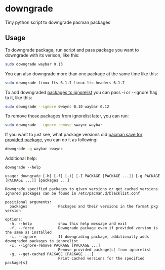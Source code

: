 # downgrade
Tiny python script to downgrade pacman packages 

## Usage
To downgrade package, run script and pass package you want to downgrade with its verison, like this:
```sh
sudo downgrade waybar 0.13
```


You can also downgrade more than one package at the same time like this:
```sh
sudo downgrade linux-lts 6.1.7 linux-lts-headers 6.1.7 
```


To add downgraded [packages to ignorelist](https://wiki.archlinux.org/title/Pacman#Skip_package_from_being_upgraded) you can pass -i or --ignore flag to it, like this:
```sh
sudo downgrade --ignore swaync 0.10 waybar 0.12 
```


To remove those packages from ignorelist later, you can run:
```sh
sudo downgrade --ignore-remove swaync waybar
```


If you want to just see, what package versions did [pacman save for provided package](https://wiki.archlinux.org/title/Pacman#Package_cache_directory), you can do it as following:
```sh
downgrade -g waybar swaync
```


Additional help:
```
downgrade --help

usage: downgrade [-h] [-f] [-i] [-I PACKAGE [PACKAGE ...]] [-g PACKAGE [PACKAGE ...]] [packages ...]

Downgrade specified packages to given versions or get cached versions. Ignored packages can be found in /etc/pacman.d/blacklist.conf

positional arguments:
  packages              Packages and their versions in the format pkg version

options:
  -h, --help            show this help message and exit
  -f, --force           Downgrade package even if provided version is the same as installed
  -i, --ignore          If downgrading package, additionally adds downgraded packages to ignorelist
  -I, --ignore-remove PACKAGE [PACKAGE ...]
                        Remove provided package[s] from ignorelist
  -g, --get-cached PACKAGE [PACKAGE ...]
                        Print cached versions for the specified package[s]
```
